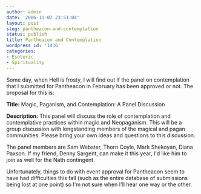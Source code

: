 ```yaml
---
author: admin
date: '2006-11-07 23:51:04'
layout: post
slug: pantheacon-and-contemplation
status: publish
title: Pantheacon and Contemplation
wordpress_id: '1436'
categories:
- Esoteric
- Spirituality
---
```

Some day, when Hell is frosty, I will find out if the panel on contemplation that I submitted for Pantheacon in February has been approved or not. The proposal for this is:

<strong>Title:</strong> Magic, Paganism, and Contemplation: A Panel Discussion

<strong>Description:</strong> This panel will discuss the role of contemplation and contemplative practices within magic and Neopaganism. This will be a group discussion with longstanding members of the magical and pagan communities. Please bring your own ideas and questions to this discussion.

The panel members are Sam Webster, Thorn Coyle, Mark Shekoyan, Diana Paxson. If my friend, Denny Sargent, can make it this year, I'd like him to join as well for the Nath contingent.

Unfortunately, things to do with event approval for Pantheacon seem to have had difficulties this fall (such as the entire database of submissions being lost at one point) so I'm not sure when I'll hear one way or the other.
